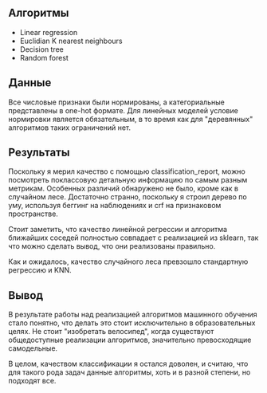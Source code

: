 ## Алгоритмы

- Linear regression
- Euclidian K nearest neighbours
- Decision tree
- Random forest

## Данные

Все числовые признаки были нормированы, а категориальные представлены в one-hot формате. Для линейных моделей условие нормировки является обязательным, в то время как для "деревянных" алгоритмов таких ограничений нет.

## Результаты

Поскольку я мерил качество с помощью classification_report, можно посмотреть поклассовую детальную информацию по самым разным метрикам. Особенных различий обнаружено не было, кроме как в случайном лесе. Достаточно странно, поскольку я строил дерево по уму, используя беггинг на наблюдениях и crf на признаковом пространстве.

Стоит заметить, что качество линейной регрессии и алгоритма ближайших соседей полностью совпадает с реализацией из sklearn, так что можно сделать вывод, что они реализованы правильно.

Как и ожидалось, качество случайного леса превзошло стандартную регрессию и KNN.

## Вывод

В результате работы над реализацией алгоритмов машинного обучения стало понятно, что делать это стоит исключительно в образовательных целях. Не стоит "изобретать велосипед", когда существуют общедоступные реализации алгоритмов, значительно превосходящие самодельные.

В целом, качеством классификации я остался доволен, и считаю, что для такого рода задач данные алгоритмы, хоть и в разной степени, но подходят все.
